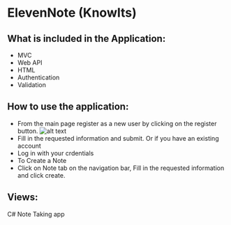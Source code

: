 # ElevenNote (KnowIts)


## What is included in the Application:
* MVC
* Web API
* HTML
* Authentication
* Validation

## How to use the application:
* From the main page register as a new user by clicking on the register button.
![alt text](Readme/HomePage.JPG)
* Fill in the requested information and submit.
Or if you have an existing account
* Log in with your crdentials
* To Create a Note 
* Click on Note tab on the navigation bar, Fill in the requested information and click create.

## Views:
C# Note Taking app
